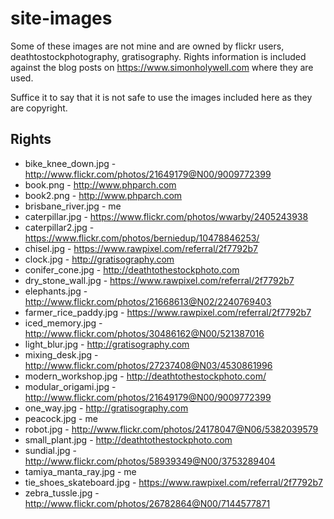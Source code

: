 # site-images

Some of these images are not mine and are owned by flickr users, 
deathtostockphotography, gratisography. Rights information is included
against the blog posts on https://www.simonholywell.com where they
are used.

Suffice it to say that it is not safe to use the images included here
as they are copyright.


## Rights

* bike_knee_down.jpg - http://www.flickr.com/photos/21649179@N00/9009772399
* book.png - http://www.phparch.com
* book2.png - http://www.phparch.com
* brisbane_river.jpg - me
* caterpillar.jpg - https://www.flickr.com/photos/wwarby/2405243938
* caterpillar2.jpg - https://www.flickr.com/photos/berniedup/10478846253/
* chisel.jpg - https://www.rawpixel.com/referral/2f7792b7
* clock.jpg - http://gratisography.com
* conifer_cone.jpg - http://deathtothestockphoto.com
* dry_stone_wall.jpg - https://www.rawpixel.com/referral/2f7792b7
* elephants.jpg - http://www.flickr.com/photos/21668613@N02/2240769403
* farmer_rice_paddy.jpg - https://www.rawpixel.com/referral/2f7792b7
* iced_memory.jpg - http://www.flickr.com/photos/30486162@N00/521387016
* light_blur.jpg - http://gratisography.com
* mixing_desk.jpg - http://www.flickr.com/photos/27237408@N03/4530861996
* modern_workshop.jpg - http://deathtothestockphoto.com/
* modular_origami.jpg - http://www.flickr.com/photos/21649179@N00/9009772399
* one_way.jpg - http://gratisography.com
* peacock.jpg - me
* robot.jpg - http://www.flickr.com/photos/24178047@N06/5382039579
* small_plant.jpg - http://deathtothestockphoto.com
* sundial.jpg - http://www.flickr.com/photos/58939349@N00/3753289404
* tamiya_manta_ray.jpg - me
* tie_shoes_skateboard.jpg - https://www.rawpixel.com/referral/2f7792b7
* zebra_tussle.jpg - http://www.flickr.com/photos/26782864@N00/7144577871

